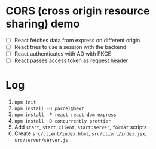 # CORS (cross origin resource sharing) demo

* [ ] React fetches data from express on different origin
* [ ] React tries to use a session with the backend
* [ ] React authenticates with AD with PKCE
* [ ] React passes access token as request header

# Log

1. `npm init`
2. `npm install -D parcel@next`
3. `npm install -P react react-dom express`
4. `npm install -D concurrently prettier`
5. Add `start`, `start:client`, `start:server`, `format` scripts
6. Create `src/client/index.html`, `src/client/index.jsx`, `src/server/server.js`
